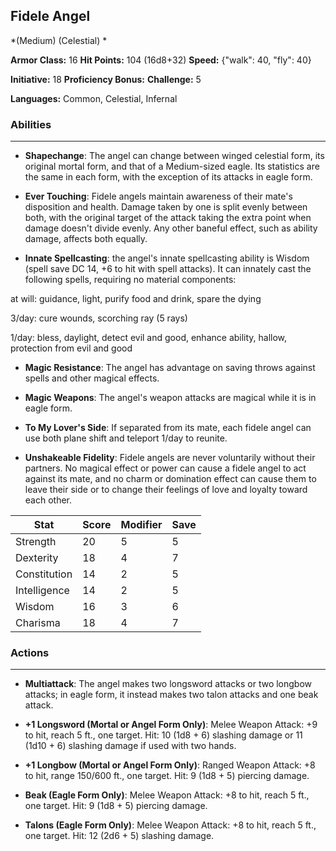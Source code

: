 ## Fidele Angel
*(Medium) (Celestial) *

**Armor Class:** 16
**Hit Points:** 104 (16d8+32)
**Speed:** {"walk": 40, "fly": 40}

**Initiative:** 18
**Proficiency Bonus:**
**Challenge:** 5

**Languages:** Common, Celestial, Infernal

### Abilities
 --- 
- **Shapechange**: The angel can change between winged celestial form, its original mortal form, and that of a Medium-sized eagle. Its statistics are the same in each form, with the exception of its attacks in eagle form.

- **Ever Touching**: Fidele angels maintain awareness of their mate's disposition and health. Damage taken by one is split evenly between both, with the original target of the attack taking the extra point when damage doesn't divide evenly. Any other baneful effect, such as ability damage, affects both equally.

- **Innate Spellcasting**: the angel's innate spellcasting ability is Wisdom (spell save DC 14, +6 to hit with spell attacks). It can innately cast the following spells, requiring no material components:

at will: guidance, light, purify food and drink, spare the dying

3/day: cure wounds, scorching ray (5 rays)

1/day: bless, daylight, detect evil and good, enhance ability, hallow, protection from evil and good

- **Magic Resistance**: The angel has advantage on saving throws against spells and other magical effects.

- **Magic Weapons**: The angel's weapon attacks are magical while it is in eagle form.

- **To My Lover's Side**: If separated from its mate, each fidele angel can use both plane shift and teleport 1/day to reunite.

- **Unshakeable Fidelity**: Fidele angels are never voluntarily without their partners. No magical effect or power can cause a fidele angel to act against its mate, and no charm or domination effect can cause them to leave their side or to change their feelings of love and loyalty toward each other.



| Stat | Score | Modifier | Save |
| ---- | ---- | ---- | ---- |
| Strength | 20 | 5 | 5 |
| Dexterity | 18 | 4 | 7 |
| Constitution | 14 | 2 | 5 |
| Intelligence | 14 | 2 | 5 |
| Wisdom | 16 | 3 | 6 |
| Charisma | 18 | 4 | 7 |

### Actions
 --- 
- **Multiattack**: The angel makes two longsword attacks or two longbow attacks; in eagle form, it instead makes two talon attacks and one beak attack.

- **+1 Longsword (Mortal or Angel Form Only)**: Melee Weapon Attack: +9 to hit, reach 5 ft., one target. Hit: 10 (1d8 + 6) slashing damage or 11 (1d10 + 6) slashing damage if used with two hands.

- **+1 Longbow (Mortal or Angel Form Only)**: Ranged Weapon Attack: +8 to hit, range 150/600 ft., one target. Hit: 9 (1d8 + 5) piercing damage.

- **Beak (Eagle Form Only)**: Melee Weapon Attack: +8 to hit, reach 5 ft., one target. Hit: 9 (1d8 + 5) piercing damage.

- **Talons (Eagle Form Only)**: Melee Weapon Attack: +8 to hit, reach 5 ft., one target. Hit: 12 (2d6 + 5) slashing damage.

